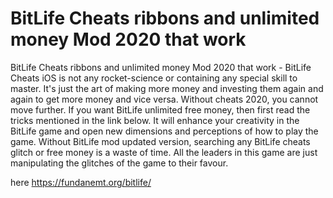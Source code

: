 # BitLife Cheats ribbons and unlimited money Mod 2020 that work

BitLife Cheats ribbons and unlimited money Mod 2020 that work - BitLife Cheats iOS is not any rocket-science or containing any special skill to master. It's just the art of making more money and investing them again and again to get more money and vice versa. Without cheats 2020, you cannot move further. If you want BitLife unlimited free money, then first read the tricks mentioned in the link below. It will enhance your creativity in the BitLife game and open new dimensions and perceptions of how to play the game. Without BitLife mod updated version, searching any BitLife cheats glitch or free money is a waste of time. All the leaders in this game are just manipulating the glitches of the game to their favour.

here https://fundanemt.org/bitlife/
